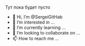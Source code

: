 Тут пока будет пусто

- 👋 Hi, I’m @SergeiGitHab
- 👀 I’m interested in ...
- 🌱 I’m currently learning ...
- 💞️ I’m looking to collaborate on ...
- 📫 How to reach me ...

<!---
SergeiGitHab/SergeiGitHab is a ✨ special ✨ repository because its `README.md` (this file) appears on your GitHub profile.
You can click the Preview link to take a look at your changes.
--->

